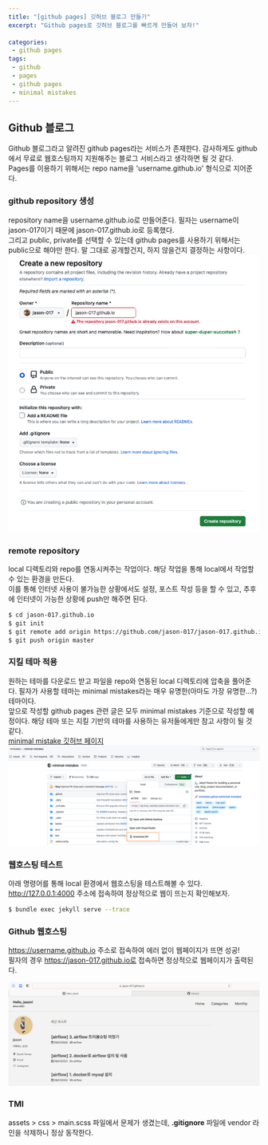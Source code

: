 ```yaml
---
title: "[github pages] 깃허브 블로그 만들기"
excerpt: "Github pages로 깃허브 블로그를 빠르게 만들어 보자!"

categories:
 - github pages
tags:
 - github
 - pages
 - github pages
 - minimal mistakes
---
```

## Github 블로그
Github 블로그라고 알려진 github pages라는 서비스가 존재한다. 감사하게도 github에서 무료로 웹호스팅까지 지원해주는 블로그 서비스라고 생각하면 될 것 같다.<br>
Pages를 이용하기 위해서는 repo name을 'username.github.io' 형식으로 지어준다.
### github repository 생성
repository name을 username.github.io로 만들어준다. 필자는 username이 jason-017이기 때문에 jason-017.github.io로 등록했다.<br>
그리고 public, private를 선택할 수 있는데 github pages를 사용하기 위해서는 public으로 해야만 한다. 말 그대로 공개할건지, 하지 않을건지 결정하는 사항이다.<br>
![create-repo](/assets/create-repo.png)<br>
### remote repository
local 디렉토리와 repo를 연동시켜주는 작업이다. 해당 작업을 통해 local에서 작업할 수 있는 환경을 만든다.<br>
이를 통해 인터넷 사용이 불가능한 상황에서도 설정, 포스트 작성 등을 할 수 있고, 추후에 인터넷이 가능한 상황에 push만 해주면 된다.

```bash
$ cd jason-017.github.io
$ git init
$ git remote add origin https://github.com/jason-017/jason-017.github.io.git
$ git push origin master
```

### 지킬 테마 적용
원하는 테마를 다운로드 받고 파일을 repo와 연동된 local 디렉토리에 압축을 풀어준다. 필자가 사용할 테마는 minimal mistakes라는 매우 유명한(아마도 가장 유명한...?) 테마이다.<br>
앞으로 작성할 github pages 관련 글은 모두 minimal mistakes 기준으로 작성할 예정이다. 해당 테마 또는 지킬 기반의 테마를 사용하는 유저들에게만 참고 사항이 될 것 같다.<br>
[minimal mistake 깃허브 페이지](https://github.com/mmistakes/minimal-mistakes)<br>
![minimal-download](/assets/minimal-download.png)<br>

### 웹호스팅 테스트
아래 명령어를 통해 local 환경에서 웹호스팅을 테스트해볼 수 있다.<br>
http://127.0.0.1:4000 주소에 접속하여 정상적으로 웹이 뜨는지 확인해보자.

```bash
$ bundle exec jekyll serve --trace
```

### Github 웹호스팅
https://username.github.io 주소로 접속하여 에러 없이 웹페이지가 뜨면 성공!<br>
필자의 경우 https://jason-017.github.io로 접속하면 정상적으로 웹페이지가 출력된다.

![web page](/assets/gitpages/web_access.png)

### TMI
assets > css > main.scss 파일에서 문제가 생겼는데, **.gitignore** 파일에 vendor 라인을 삭제하니 정상 동작한다.

